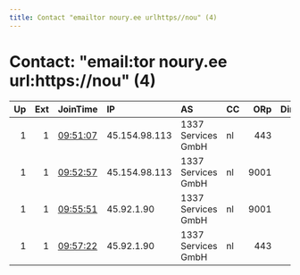 ```yaml
---
title: Contact "emailtor noury.ee urlhttps//nou" (4)
---
```


# Contact: "email:tor noury.ee url:https://nou" (4)

|   Up |   Ext | JoinTime                                                                                              | IP            | AS                 | CC   |   ORp |   Dirp | OS    | Version   | Nickname   |   eFamMembers |
|-----:|------:|:------------------------------------------------------------------------------------------------------|:--------------|:-------------------|:-----|------:|-------:|:------|:----------|:-----------|--------------:|
|    1 |     1 | [09:51:07](https://nusenu.github.io/OrNetStats/w/relay/DC25B1F66F67869B1F8750090334B5CC60E0DA72.html) | 45.154.98.113 | 1337 Services GmbH | nl   |   443 |      0 | Linux | 0.4.7.13  | noury      |            11 |
|    1 |     1 | [09:52:57](https://nusenu.github.io/OrNetStats/w/relay/F67A3DA8D1837DAA9CE3BFE7E5BC912D1A314341.html) | 45.154.98.113 | 1337 Services GmbH | nl   |  9001 |      0 | Linux | 0.4.7.13  | noury      |            11 |
|    1 |     1 | [09:55:51](https://nusenu.github.io/OrNetStats/w/relay/9BEBEB23A3FACA9152AB4E47F43B3A04A77CCAA3.html) | 45.92.1.90    | 1337 Services GmbH | nl   |  9001 |      0 | Linux | 0.4.7.13  | noury      |            11 |
|    1 |     1 | [09:57:22](https://nusenu.github.io/OrNetStats/w/relay/08154E7F8E079A3D86CF16150F0C9A54127A8550.html) | 45.92.1.90    | 1337 Services GmbH | nl   |   443 |      0 | Linux | 0.4.7.13  | noury      |            11 |

